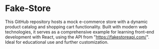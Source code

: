 # Fake-Store
This GitHub repository hosts a mock e-commerce store with a dynamic product catalog and shopping cart functionality. Built with modern web technologies, it serves as a comprehensive example for learning front-end development with React, using the API from "https://fakestoreapi.com/". Ideal for educational use and further customization.